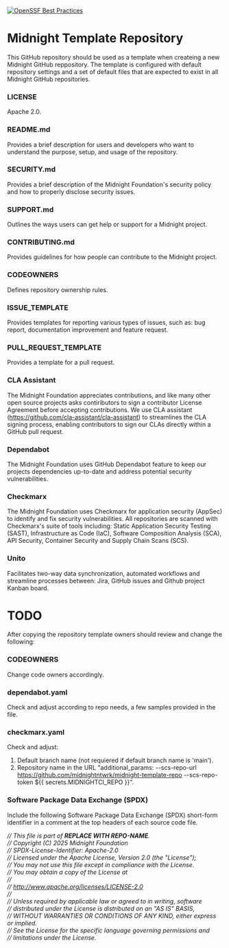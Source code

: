[![OpenSSF Best Practices](https://www.bestpractices.dev/projects/10381/badge)](https://www.bestpractices.dev/projects/10381)

# Midnight Template Repository

This GitHub repository should be used as a template when createing a new Midnight GitHub reppository.
The template is configured with default repository settings and a set of default files that are expected to exist in all Midnight GitHub repositories.

### LICENSE

Apache 2.0.

### README.md

Provides a brief description for users and developers who want to understand the purpose, setup, and usage of the repository.

### SECURITY.md

Provides a brief description of the Midnight Foundation's security policy and how to properly disclose security issues.

### SUPPORT.md

Outlines the ways users can get help or support for a Midnight project.

### CONTRIBUTING.md

Provides guidelines for how people can contribute to the Midnight project.

### CODEOWNERS

Defines repository ownership rules.

### ISSUE_TEMPLATE

Provides templates for reporting various types of issues, such as: bug report, documentation improvement and feature request.

### PULL_REQUEST_TEMPLATE

Provides a template for a pull request.

### CLA Assistant

The Midnight Foundation appreciates contributions, and like many other open source projects asks contiributors to sign a contributor
License Agreement before accepting contributions. We use CLA assistant (https://github.com/cla-assistant/cla-assistant) to streamlines the CLA
signing process, enabling contributors to sign our CLAs directly within a GitHub pull request.

### Dependabot

The Midnight Foundation uses GitHub Dependabot feature to keep our projects dependencies up-to-date and address potential security vulnerabilities. 

### Checkmarx

The Midnight Foundation uses Checkmarx for application security (AppSec) to identify and fix security vulnerabilities.
All repositories are scanned with Checkmarx's suite of tools including: Static Application Security Testing (SAST), Infrastructure as Code (IaC), Software Composition Analysis (SCA), API Security, Container Security and Supply Chain Scans (SCS).

### Unito

Facilitates two-way data synchronization, automated workflows and streamline processes between: Jira, GitHub issues and Github project Kanban board. 

# TODO

After copying the repository template owners should review and change the following:

### CODEOWNERS

Change code owners accordingly.

### dependabot.yaml

Check and adjust according to repo needs, a few samples provided in the file.

### checkmarx.yaml

Check and adjust:

1. Default branch name (not requiered if default branch name is 'main').
2. Repository name in the URL "additional_params: --scs-repo-url https://github.com/midnightntwrk/midnight-template-repo --scs-repo-token ${{ secrets.MIDNIGHTCI_REPO }}".

### Software Package Data Exchange (SPDX)
Include the following Software Package Data Exchange (SPDX) short-form identifier in a comment at the top headers of each source code file.


 <I>// This file is part of <B>REPLACE WITH REPO-NAME</B>.<BR>
 // Copyright (C) 2025 Midnight Foundation<BR>
 // SPDX-License-Identifier: Apache-2.0<BR>
 // Licensed under the Apache License, Version 2.0 (the "License");<BR>
 // You may not use this file except in compliance with the License.<BR>
 // You may obtain a copy of the License at<BR>
 //<BR>
 //	http://www.apache.org/licenses/LICENSE-2.0<BR>
 //<BR>
 // Unless required by applicable law or agreed to in writing, software<BR>
 // distributed under the License is distributed on an "AS IS" BASIS,<BR>
 // WITHOUT WARRANTIES OR CONDITIONS OF ANY KIND, either express or implied.<BR>
 // See the License for the specific language governing permissions and<BR>
 // limitations under the License.</I>
